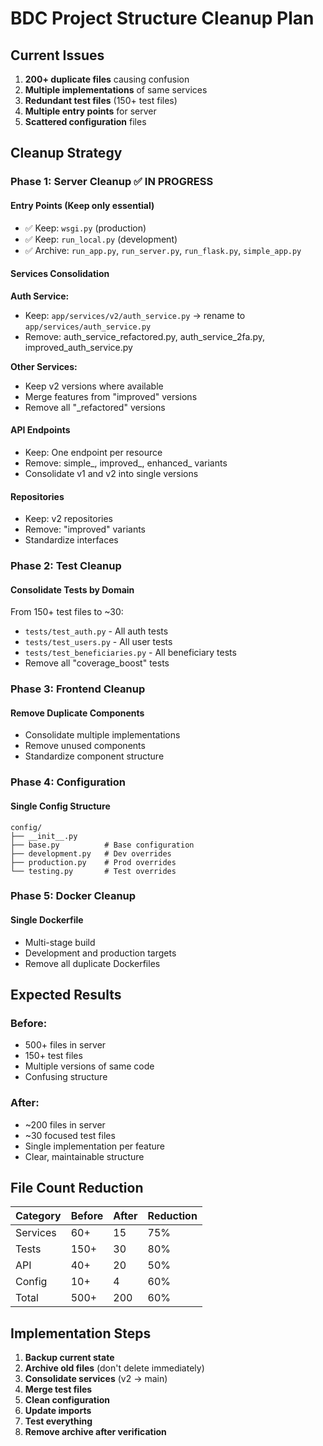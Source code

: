 # BDC Project Structure Cleanup Plan

## Current Issues
1. **200+ duplicate files** causing confusion
2. **Multiple implementations** of same services
3. **Redundant test files** (150+ test files)
4. **Multiple entry points** for server
5. **Scattered configuration** files

## Cleanup Strategy

### Phase 1: Server Cleanup ✅ IN PROGRESS

#### Entry Points (Keep only essential)
- ✅ Keep: `wsgi.py` (production)
- ✅ Keep: `run_local.py` (development)
- ✅ Archive: `run_app.py`, `run_server.py`, `run_flask.py`, `simple_app.py`

#### Services Consolidation
**Auth Service:**
- Keep: `app/services/v2/auth_service.py` → rename to `app/services/auth_service.py`
- Remove: auth_service_refactored.py, auth_service_2fa.py, improved_auth_service.py

**Other Services:**
- Keep v2 versions where available
- Merge features from "improved" versions
- Remove all "_refactored" versions

#### API Endpoints
- Keep: One endpoint per resource
- Remove: simple_, improved_, enhanced_ variants
- Consolidate v1 and v2 into single versions

#### Repositories
- Keep: v2 repositories
- Remove: "improved" variants
- Standardize interfaces

### Phase 2: Test Cleanup

#### Consolidate Tests by Domain
From 150+ test files to ~30:
- `tests/test_auth.py` - All auth tests
- `tests/test_users.py` - All user tests
- `tests/test_beneficiaries.py` - All beneficiary tests
- Remove all "coverage_boost" tests

### Phase 3: Frontend Cleanup

#### Remove Duplicate Components
- Consolidate multiple implementations
- Remove unused components
- Standardize component structure

### Phase 4: Configuration

#### Single Config Structure
```
config/
├── __init__.py
├── base.py          # Base configuration
├── development.py   # Dev overrides
├── production.py    # Prod overrides
└── testing.py       # Test overrides
```

### Phase 5: Docker Cleanup

#### Single Dockerfile
- Multi-stage build
- Development and production targets
- Remove all duplicate Dockerfiles

## Expected Results

### Before:
- 500+ files in server
- 150+ test files
- Multiple versions of same code
- Confusing structure

### After:
- ~200 files in server
- ~30 focused test files
- Single implementation per feature
- Clear, maintainable structure

## File Count Reduction

| Category | Before | After | Reduction |
|----------|--------|-------|-----------|
| Services | 60+ | 15 | 75% |
| Tests | 150+ | 30 | 80% |
| API | 40+ | 20 | 50% |
| Config | 10+ | 4 | 60% |
| Total | 500+ | 200 | 60% |

## Implementation Steps

1. **Backup current state**
2. **Archive old files** (don't delete immediately)
3. **Consolidate services** (v2 → main)
4. **Merge test files**
5. **Clean configuration**
6. **Update imports**
7. **Test everything**
8. **Remove archive after verification**